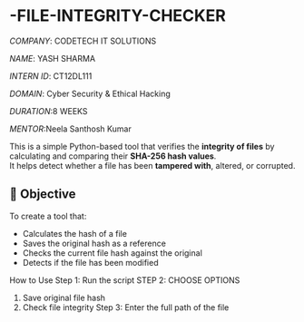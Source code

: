 # -FILE-INTEGRITY-CHECKER
*COMPANY*: CODETECH IT SOLUTIONS

*NAME*: YASH SHARMA

*INTERN ID*: CT12DL111

*DOMAIN*: Cyber Security & Ethical Hacking

*DURATION*:8 WEEKS

*MENTOR*:Neela Santhosh Kumar

This is a simple Python-based tool that verifies the **integrity of files** by calculating and comparing their **SHA-256 hash values**.  
It helps detect whether a file has been **tampered with**, altered, or corrupted.

## 🎯 Objective
To create a tool that:
- Calculates the hash of a file
- Saves the original hash as a reference
- Checks the current file hash against the original
- Detects if the file has been modified

 How to Use
Step 1: Run the script
 STEP 2: CHOOSE OPTIONS
1. Save original file hash
2. Check file integrity
Step 3: Enter the full path of the file
